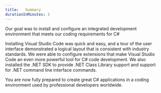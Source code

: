 ```yaml
---
title:   Summary
durationInMinutes: 3
---
```

Our goal was to install and configure an integrated development environment that meets our coding requirements for C#

Installing Visual Studio Code was quick and easy, and a tour of the user interface demonstrated a logical layout that is consistent with industry standards. We were able to configure extensions that make Visual Studio Code an even more powerful tool for C# code development. We also installed the .NET SDK to provide .NET Class Library support and support for .NET command line interface commands.  

You are now fully prepared to create great C# applications in a coding environment used by professional developers worldwide.
